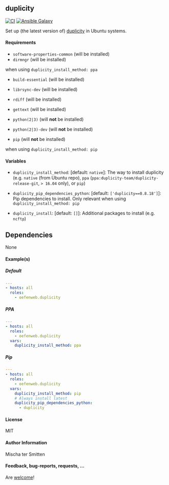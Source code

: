## duplicity

[![CI](https://github.com/Oefenweb/ansible-duplicity/workflows/CI/badge.svg)](https://github.com/Oefenweb/ansible-duplicity/actions?query=workflow%3ACI)
[![Ansible Galaxy](http://img.shields.io/badge/ansible--galaxy-duplicity-blue.svg)](https://galaxy.ansible.com/Oefenweb/duplicity)

Set up (the latest version of) [duplicity](http://duplicity.nongnu.org/) in Ubuntu systems.

#### Requirements

* `software-properties-common` (will be installed)
* `dirmngr` (will be installed)

when using `duplicity_install_method: ppa`

* `build-essential` (will be installed)
* `librsync-dev` (will be installed)
* `rdiff` (will be installed)
* `gettext` (will be installed)

* `python(2|3)` (will **not** be installed)
* `python(2|3)-dev` (will **not** be installed)
* `pip` (will **not** be installed)

when using `duplicity_install_method: pip`

#### Variables

* `duplicity_install_method`: [default: `native`]: The way to install duplicity (e.g. `native` (from Ubuntu repo), `ppa` (`ppa:duplicity-team/duplicity-release-git`, `> 16.04` only), or `pip`)

* `duplicity_pip_dependencies_python`: [default: `['duplicity==0.8.18']`]: Pip dependencies to install. Only relevant when using `duplicity_install_method: pip`

* `duplicity_install`: [default: `[]`]: Additional packages to install (e.g. `ncftp`)

## Dependencies

None

#### Example(s)

##### Default

```yaml
---
- hosts: all
  roles:
    - oefenweb.duplicity
```

##### PPA

```yaml
---
- hosts: all
  roles:
    - oefenweb.duplicity
  vars:
    duplicity_install_method: ppa
```

##### Pip

```yaml
---
- hosts: all
  roles:
    - oefenweb.duplicity
  vars:
    duplicity_install_method: pip
    # Always install latest
    duplicity_pip_dependencies_python:
      - duplicity
```

#### License

MIT

#### Author Information

Mischa ter Smitten

#### Feedback, bug-reports, requests, ...

Are [welcome](https://github.com/Oefenweb/ansible-duplicity/issues)!
